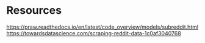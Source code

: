 # Resources

https://praw.readthedocs.io/en/latest/code_overview/models/subreddit.html
https://towardsdatascience.com/scraping-reddit-data-1c0af3040768
